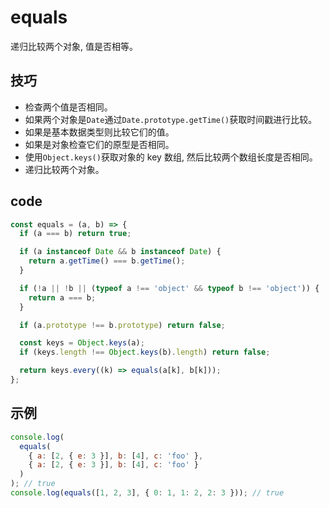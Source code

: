 # equals

递归比较两个对象, 值是否相等。

## 技巧

- 检查两个值是否相同。
- 如果两个对象是`Date`通过`Date.prototype.getTime()`获取时间戳进行比较。
- 如果是基本数据类型则比较它们的值。
- 如果是对象检查它们的原型是否相同。
- 使用`Object.keys()`获取对象的 key 数组, 然后比较两个数组长度是否相同。
- 递归比较两个对象。

## code

```js
const equals = (a, b) => {
  if (a === b) return true;

  if (a instanceof Date && b instanceof Date) {
    return a.getTime() === b.getTime();
  }

  if (!a || !b || (typeof a !== 'object' && typeof b !== 'object')) {
    return a === b;
  }

  if (a.prototype !== b.prototype) return false;

  const keys = Object.keys(a);
  if (keys.length !== Object.keys(b).length) return false;

  return keys.every((k) => equals(a[k], b[k]));
};
```

## 示例

```js
console.log(
  equals(
    { a: [2, { e: 3 }], b: [4], c: 'foo' },
    { a: [2, { e: 3 }], b: [4], c: 'foo' }
  )
); // true
console.log(equals([1, 2, 3], { 0: 1, 1: 2, 2: 3 })); // true
```
